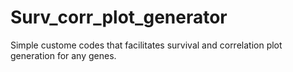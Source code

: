 # Surv_corr_plot_generator
Simple custome codes that facilitates survival and correlation plot generation for any genes.
